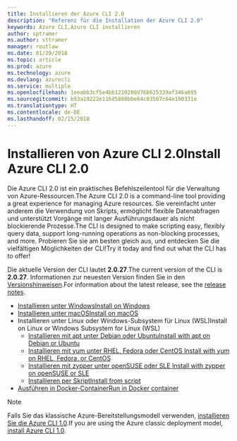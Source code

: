 ```yaml
---
title: Installieren der Azure CLI 2.0
description: "Referenz für die Installation der Azure CLI 2.0"
keywords: Azure CLI,Azure CLI installieren
author: sptramer
ms.author: sttramer
manager: routlaw
ms.date: 01/29/2018
ms.topic: article
ms.prod: azure
ms.technology: azure
ms.devlang: azurecli
ms.service: multiple
ms.openlocfilehash: 1eeabb3cf5e4bb121020dd76b625339af346a695
ms.sourcegitcommit: b93a19222e116d5880bbe64c03507c64e190331e
ms.translationtype: HT
ms.contentlocale: de-DE
ms.lasthandoff: 02/15/2018
---
```

# <a name="install-azure-cli-20"></a><span data-ttu-id="a9b47-104">Installieren von Azure CLI 2.0</span><span class="sxs-lookup"><span data-stu-id="a9b47-104">Install Azure CLI 2.0</span></span>

<span data-ttu-id="a9b47-105">Die Azure CLI 2.0 ist ein praktisches Befehlszeilentool für die Verwaltung von Azure-Ressourcen.</span><span class="sxs-lookup"><span data-stu-id="a9b47-105">The Azure CLI 2.0 is a command-line tool providing a great experience for managing Azure resources.</span></span> <span data-ttu-id="a9b47-106">Sie vereinfacht unter anderem die Verwendung von Skripts, ermöglicht flexible Datenabfragen und unterstützt Vorgänge mit langer Ausführungsdauer als nicht blockierende Prozesse.</span><span class="sxs-lookup"><span data-stu-id="a9b47-106">The CLI is designed to make scripting easy, flexibly query data, support long-running operations as non-blocking processes, and more.</span></span> <span data-ttu-id="a9b47-107">Probieren Sie sie am besten gleich aus, und entdecken Sie die vielfältigen Möglichkeiten der CLI!</span><span class="sxs-lookup"><span data-stu-id="a9b47-107">Try it today and find out what the CLI has to offer!</span></span>

<span data-ttu-id="a9b47-108">Die aktuelle Version der CLI lautet __2.0.27__.</span><span class="sxs-lookup"><span data-stu-id="a9b47-108">The current version of the CLI is __2.0.27__.</span></span> <span data-ttu-id="a9b47-109">Informationen zur neuesten Version finden Sie in den [Versionshinweisen](release-notes-azure-cli.md).</span><span class="sxs-lookup"><span data-stu-id="a9b47-109">For information about the latest release, see the [release notes](release-notes-azure-cli.md).</span></span>

* [<span data-ttu-id="a9b47-110">Installieren unter Windows</span><span class="sxs-lookup"><span data-stu-id="a9b47-110">Install on Windows</span></span>](install-azure-cli-windows.md)
* [<span data-ttu-id="a9b47-111">Installieren unter macOS</span><span class="sxs-lookup"><span data-stu-id="a9b47-111">Install on macOS</span></span>](install-azure-cli-macos.md)
* <span data-ttu-id="a9b47-112">Installieren unter Linux oder Windows-Subsystem für Linux (WSL)</span><span class="sxs-lookup"><span data-stu-id="a9b47-112">Install on Linux or Windows Subsystem for Linux (WSL)</span></span>
  * [<span data-ttu-id="a9b47-113">Installieren mit apt unter Debian oder Ubuntu</span><span class="sxs-lookup"><span data-stu-id="a9b47-113">Install with apt on Debian or Ubuntu</span></span>](install-azure-cli-apt.md)
  * [<span data-ttu-id="a9b47-114">Installieren mit yum unter RHEL, Fedora oder CentOS </span><span class="sxs-lookup"><span data-stu-id="a9b47-114">Install with yum on RHEL, Fedora, or CentOS </span></span>](install-azure-cli-yum.md)
  * [<span data-ttu-id="a9b47-115">Installieren mit zypper unter openSUSE oder SLE </span><span class="sxs-lookup"><span data-stu-id="a9b47-115">Install with zypper on openSUSE or SLE </span></span>](install-azure-cli-zypper.md)
  * [<span data-ttu-id="a9b47-116">Installieren per Skript</span><span class="sxs-lookup"><span data-stu-id="a9b47-116">Install from script</span></span>](install-azure-cli-linux.md)
* [<span data-ttu-id="a9b47-117">Ausführen in Docker-Container</span><span class="sxs-lookup"><span data-stu-id="a9b47-117">Run in Docker container</span></span>](run-azure-cli-docker.md)

> [!NOTE]
> <span data-ttu-id="a9b47-118">Falls Sie das klassische Azure-Bereitstellungsmodell verwenden, [installieren Sie die Azure CLI 1.0](/azure/cli-install-nodejs).</span><span class="sxs-lookup"><span data-stu-id="a9b47-118">If you are using the Azure classic deployment model, [install Azure CLI 1.0](/azure/cli-install-nodejs).</span></span>

